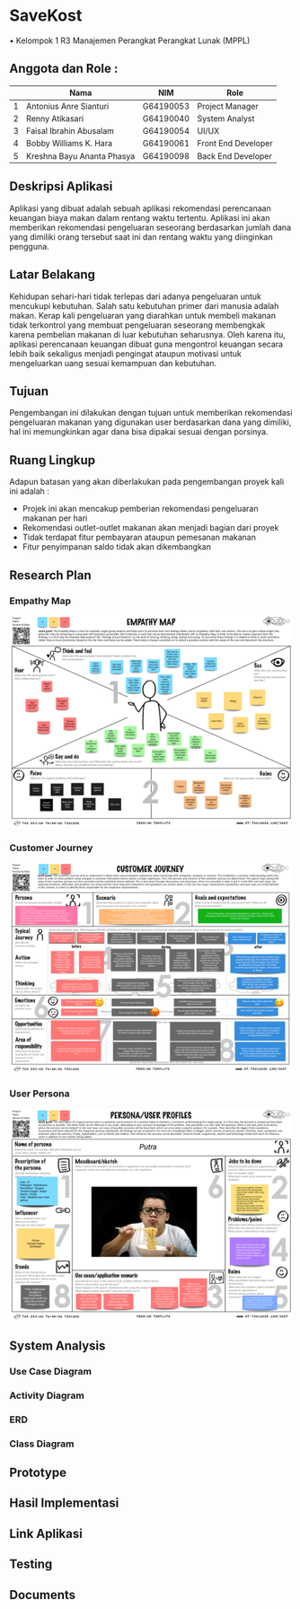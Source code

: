 # SaveKost
  • Kelompok 1 R3 Manajemen Perangkat Perangkat Lunak (MPPL)

## Anggota dan Role :
<table>
    <thead>
        <tr>
            <th></th>
            <th>Nama</th>
            <th>NIM</th>
            <th>Role</th>
        </tr>
    </thead>
    <tbody>
        <tr>
            <td>1</td>
            <td>Antonius Anre Sianturi</td>
            <td>G64190053</td>
            <td>Project Manager</td>
        </tr>
        <tr>
            <td>2</td>
            <td>Renny Atikasari</td>
            <td>G64190040</td>
            <td>System Analyst</td>
        </tr>
        <tr>
            <td>3</td>
            <td>Faisal Ibrahin Abusalam</td>
            <td>G64190054</td>
            <td>UI/UX</td>
        </tr>
        <tr>
            <td>4</td>
            <td>Bobby Williams K. Hara</td>
            <td>G64190061</td>
            <td>Front End Developer</td>
        </tr>
        <tr>
            <td>5</td>
            <td>Kreshna Bayu Ananta Phasya</td>
            <td>G64190098</td>
            <td>Back End Developer</td>
        </tr>
    </tbody>
</table>

## Deskripsi Aplikasi
Aplikasi yang dibuat adalah sebuah aplikasi rekomendasi perencanaan keuangan biaya makan dalam rentang waktu tertentu. Aplikasi ini akan memberikan rekomendasi pengeluaran seseorang berdasarkan jumlah dana yang dimiliki orang tersebut saat ini dan rentang waktu yang diinginkan pengguna.

## Latar Belakang
Kehidupan sehari-hari tidak terlepas dari adanya pengeluaran untuk mencukupi kebutuhan. Salah satu kebutuhan primer dari manusia adalah makan. Kerap kali pengeluaran yang diarahkan untuk membeli makanan tidak terkontrol yang membuat pengeluaran seseorang membengkak karena pembelian makanan di luar kebutuhan seharusnya. Oleh karena itu, aplikasi perencanaan keuangan dibuat guna mengontrol keuangan secara lebih baik sekaligus menjadi pengingat ataupun motivasi untuk mengeluarkan uang sesuai kemampuan dan kebutuhan.

## Tujuan
Pengembangan ini dilakukan dengan tujuan untuk memberikan rekomendasi pengeluaran makanan yang digunakan user berdasarkan dana yang dimiliki, hal ini memungkinkan agar dana bisa dipakai sesuai dengan porsinya.

## Ruang Lingkup
Adapun batasan yang akan diberlakukan pada pengembangan proyek kali ini adalah :
* Projek ini akan mencakup pemberian rekomendasi pengeluaran makanan per hari
* Rekomendasi outlet-outlet makanan akan menjadi bagian dari proyek
* Tidak terdapat fitur pembayaran ataupun pemesanan makanan
* Fitur penyimpanan saldo tidak akan dikembangkan

## Research Plan
   ### Empathy Map
   <img src="https://github.com/Faisalia/mabatua/blob/main/Research%20Plan/Empathy%20Map.png?raw=true">
   
   ### Customer Journey
   <img src="https://github.com/Faisalia/mabatua/blob/main/Research%20Plan/Customer%20Journey.png?raw=true">
   
   ### User Persona
   <img src="https://github.com/Faisalia/mabatua/blob/main/Research%20Plan/User%20Persona.png?raw=true">
   
## System Analysis
   ### Use Case Diagram
   ### Activity Diagram
   ### ERD
   ### Class Diagram
   
## Prototype

## Hasil Implementasi

## Link Aplikasi

## Testing

## Documents

